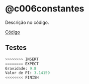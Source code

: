# @c006constantes

Descrição no código.

[Código](https://github.com/qxcodefup/arcade/blob/master/base/c006constantes/.cache/draft.c)

## Testes

```py
>>>>>>>> INSERT
======== EXPECT
Gravidade: 9.8
Valor de PI: 3.14159
<<<<<<<< FINISH
```
